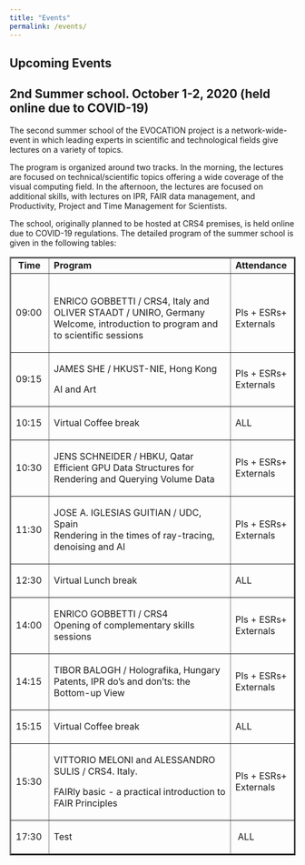 ```yaml
---
title: "Events"
permalink: /events/
---
```


## Upcoming Events 
<!-- &nbsp; &nbsp; &nbsp; ESRs &nbsp; &nbsp; &nbsp; Management and Administrative -->

## 2nd Summer school. October 1-2, 2020 (held online due to COVID-19)

The second summer school of the EVOCATION project is a network-wide-event in which leading experts in scientific and technological fields give lectures on a variety of topics. 

The program is organized around two tracks. In the morning, the lectures are focused on technical/scientific topics offering a wide coverage of the visual computing field. In the afternoon, the lectures are focused on additional skills, with lectures on IPR, FAIR data management, and Productivity, Project and Time Management for Scientists. 

The school, originally planned to be hosted at CRS4 premises, is held online due to COVID-19 regulations. The detailed program of the summer school is given in the following tables:

<table style="width: 100%;" border="2" cellpadding="1">
<tbody>
<tr style="height: 21px;">
<td style="width: 10%; height: 21px;"><strong>&nbsp;Time</strong></td>
<td style="width: 73.146%; height: 21px;"><strong>Program&nbsp;</strong></td>
<td style="width: 13.854%; height: 21px;"><strong>Attendance&nbsp;</strong></td>
</tr>
<tr style="height: 71px;">
<td style="width: 10%; height: 71px;">09:00</td>
<td style="width: 73.146%; height: 71px;">&nbsp;
<div class="page" title="Page 17">
<div class="section">
<div class="layoutArea">
<div class="column">
<p>ENRICO GOBBETTI / CRS4, Italy and OLIVER STAADT / UNIRO, Germany Welcome, introduction to program and to scientific sessions</p>
</div>
</div>
</div>
</div>
</td>
<td style="width: 13.854%; height: 71px;">&nbsp;
<div class="page" title="Page 18">
<div class="section">
<div class="layoutArea">
<div class="column">
<p>PIs + ESRs+ Externals</p>
</div>
</div>
</div>
</div>
</td>
</tr>
<tr style="height: 61px;">
<td style="width: 10%; height: 61px;">09:15&nbsp;</td>
<td style="width: 73.146%; height: 61px;">
<div class="page" title="Page 17">
<div class="section">
<div class="layoutArea">
<div class="column">
<p>JAMES SHE / HKUST-NIE, Hong Kong</p>
<p>AI and Art&nbsp;</p>
</div>
</div>
</div>
</div>
</td>
<td style="width: 13.854%; height: 61px;">
<div class="page" title="Page 18">
<div class="section">
<div class="layoutArea">
<div class="column">
<p>PIs + ESRs+ Externals</p>
</div>
</div>
</div>
</div>
</td>
</tr>
<tr style="height: 31px;">
<td style="width: 10%; height: 31px;">10:15&nbsp;</td>
<td style="width: 73.146%; height: 31px;">
<div class="page" title="Page 17">
<div class="section">
<div class="layoutArea">
<div class="column">
<p>Virtual Coffee break</p>
</div>
</div>
</div>
</div>
</td>
<td style="width: 13.854%; height: 31px;">ALL&nbsp;</td>
</tr>
<tr style="height: 51px;">
<td style="width: 10%; height: 51px;">10:30</td>
<td style="width: 73.146%; height: 51px;">
<div class="page" title="Page 17">
<div class="section">
<div class="layoutArea">
<div class="column">
<p>JENS SCHNEIDER / HBKU, Qatar<br /> Efficient GPU Data Structures for Rendering and Querying Volume Data</p>
</div>
</div>
</div>
</div>
</td>
<td style="width: 13.854%; height: 51px;">
<div class="page" title="Page 18">
<div class="section">
<div class="layoutArea">
<div class="column">
<p>PIs + ESRs+ Externals</p>
</div>
</div>
</div>
</div>
</td>
</tr>
<tr style="height: 51px;">
<td style="width: 10%; height: 51px;">11:30&nbsp;</td>
<td style="width: 73.146%; height: 51px;">
<div class="page" title="Page 17">
<div class="section">
<div class="layoutArea">
<div class="column">
<p>JOSE A. IGLESIAS GUITIAN / UDC, Spain<br /> Rendering in the times of ray-tracing, denoising and AI</p>
</div>
</div>
</div>
</div>
</td>
<td style="width: 13.854%; height: 51px;">
<div class="page" title="Page 18">
<div class="section">
<div class="layoutArea">
<div class="column">
<p>PIs + ESRs+ Externals</p>
</div>
</div>
</div>
</div>
</td>
</tr>
<tr style="height: 31px;">
<td style="width: 10%; height: 31px;">12:30&nbsp;</td>
<td style="width: 73.146%; height: 31px;">
<div class="page" title="Page 17">
<div class="section">
<div class="layoutArea">
<div class="column">
<p>Virtual Lunch break</p>
</div>
</div>
</div>
</div>
</td>
<td style="width: 13.854%; height: 31px;">
<div class="page" title="Page 18">
<div class="section">
<div class="layoutArea">
<div class="column">
<p>ALL</p>
</div>
</div>
</div>
</div>
</td>
</tr>
<tr style="height: 51px;">
<td style="width: 10%; height: 51px;">14:00&nbsp;</td>
<td style="width: 73.146%; height: 51px;">
<div class="page" title="Page 18">
<div class="section">
<div class="layoutArea">
<div class="column">
<p>ENRICO GOBBETTI / CRS4<br /> Opening of complementary skills sessions</p>
</div>
</div>
</div>
</div>
</td>
<td style="width: 13.854%; height: 51px;">
<div class="page" title="Page 18">
<div class="section">
<div class="layoutArea">
<div class="column">
<p>PIs + ESRs+ Externals</p>
</div>
</div>
</div>
</div>
</td>
</tr>
<tr style="height: 51px;">
<td style="width: 10%; height: 51px;">14:15&nbsp;</td>
<td style="width: 73.146%; height: 51px;">
<div class="page" title="Page 18">
<div class="section">
<div class="layoutArea">
<div class="column">
<p>TIBOR BALOGH / Holografika, Hungary<br /> Patents, IPR do&rsquo;s and don&rsquo;ts: the Bottom-up View</p>
</div>
</div>
</div>
</div>
</td>
<td style="width: 13.854%; height: 51px;">
<div class="page" title="Page 18">
<div class="section">
<div class="layoutArea">
<div class="column">
<p>PIs + ESRs+ Externals</p>
</div>
</div>
</div>
</div>
</td>
</tr>
<tr style="height: 31px;">
<td style="width: 10%; height: 31px;">15:15&nbsp;</td>
<td style="width: 73.146%; height: 31px;">
<div class="page" title="Page 18">
<div class="section">
<div class="layoutArea">
<div class="column">
<p>Virtual Coffee break</p>
</div>
</div>
</div>
</div>
</td>
<td style="width: 13.854%; height: 31px;">ALL&nbsp;</td>
</tr>
<tr style="height: 61px;">
<td style="width: 10%; height: 61px;">15:30&nbsp;</td>
<td style="width: 73.146%; height: 61px;">
<div class="page" title="Page 18">
<div class="section">
<div class="layoutArea">
<div class="column">
<p>VITTORIO MELONI and ALESSANDRO SULIS / CRS4. Italy.</p>
<p>FAIRly basic - a practical introduction to FAIR Principles</p>
</div>
</div>
</div>
</div>
</td>
<td style="width: 13.854%; height: 61px;">
<div class="page" title="Page 18">
<div class="section">
<div class="layoutArea">
<div class="column">
<p>PIs + ESRs+ Externals</p>
</div>
</div>
</div>
</div>
</td>
</tr>
<tr style="height: 32px;">
<td style="width: 10%; height: 32px;">17:30&nbsp;</td>
<td style="width: 73.146%; height: 32px;">
<div class="page" title="Page 18">
<div class="section">
<div class="layoutArea">
<div class="column">
<p>Test</p>
</div>
</div>
</div>
</div>
</td>
<td style="width: 13.854%; height: 32px;">&nbsp;ALL</td>
</tr>
</tbody>
</table>
<!-- DivTable.com -->

